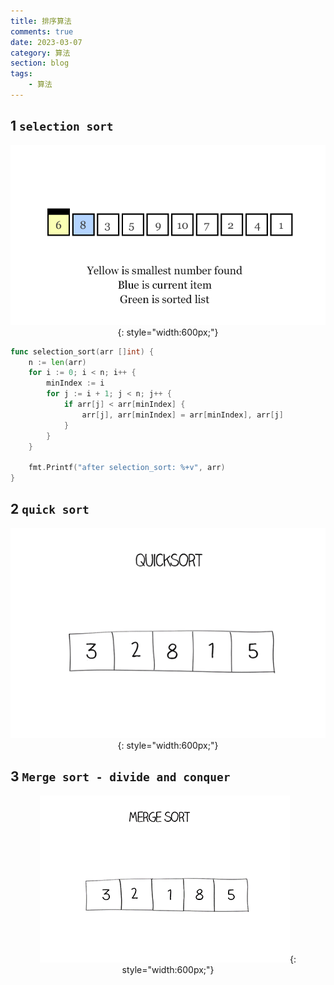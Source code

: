```yaml
---
title: 排序算法
comments: true
date: 2023-03-07
category: 算法
section: blog
tags:
    - 算法
---
```


## 1 `selection sort`

<center>

![](./img/selection-sort.gif){: style="width:600px;"}
</center>

```{.go linenums="1"}
func selection_sort(arr []int) {
	n := len(arr)
	for i := 0; i < n; i++ {
		minIndex := i
		for j := i + 1; j < n; j++ {
			if arr[j] < arr[minIndex] {
				arr[j], arr[minIndex] = arr[minIndex], arr[j]
			}
		}
	}

	fmt.Printf("after selection_sort: %+v", arr)
}
```

## 2 `quick sort`

<center>

![](./img/quicksort.gif){: style="width:600px;"}
</center>

## 3 `Merge sort - divide and conquer`

<center>

![](./img/mergesort.gif){: style="width:600px;"}
</center>
